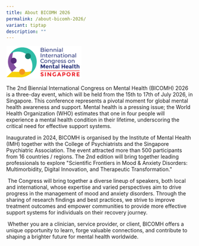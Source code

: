```yaml
---
title: About BICOMH 2026
permalink: /about-bicomh-2026/
variant: tiptap
description: ""
---
```

<div class="isomer-image-wrapper">
<img style="width: 40%;" height="auto" width="100%" alt="" src="/images/Logos/BICOMHLogo2.png">
</div>
<p>The 2nd Biennial International Congress on Mental Health (BICOMH) 2026
is a three-day event, which will be held from the 15th to 17th of July
2026, in Singapore. This conference represents a pivotal moment for global
mental health awareness and support. Mental health is a pressing issue;
the World Health Organization (WHO) estimates that one in four people will
experience a mental health condition in their lifetime, underscoring the
critical need for effective support systems.</p>
<p>Inaugurated in 2024, BICOMH is organised by the Institute of Mental Health
(IMH) together with the College of Psychiatrists and the Singapore Psychiatric
Association. The event attracted more than 500 participants from 16 countries
/ regions. The 2nd edition will bring together leading professionals to
explore "Scientific Frontiers in Mood &amp; Anxiety Disorders: Multimorbidity,
Digital Innovation, and Therapeutic Transformation."</p>
<p>&nbsp;The Congress will bring together a diverse lineup of speakers, both
local and international, whose expertise and varied perspectives aim to
drive progress in the management of mood and anxiety disorders. Through
the sharing of research findings and best practices, we strive to improve
treatment outcomes and empower communities to provide more effective support
systems for individuals on their recovery journey.</p>
<p>&nbsp;Whether you are a clinician, service provider, or client, BICOMH
offers a unique opportunity to learn, forge valuable connections, and contribute
to shaping a brighter future for mental health worldwide.</p>
<p>&nbsp;</p>